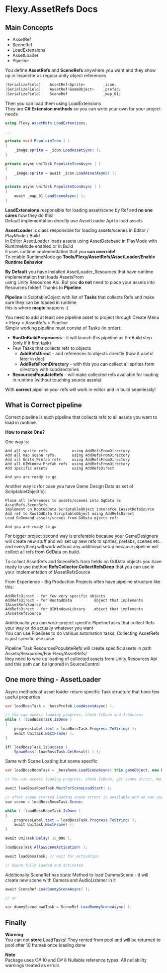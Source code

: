**Flexy.AssetRefs Docs**
==================== 

Main Concepts
--------

- AssetRef
- SceneRef
- LoadExtensions
- AssetLoader
- Pipeline

You define **AssetRefs** and **SceneRefs** anywhere you want and they show up in inspector as regular unity object references  

```csharp
[SerializeField]    AssetRef<Sprite>        _icon;
[SerializeField]    AssetRef<GameObject>    _prefab;
[SerializeField]    SceneRef                _map_01;
```

Then you can load them using LoadExtensions  
They are **C# Extension methods** so you can write your own for your project needs

```csharp
using Flexy.AssetRefs.LoadExtensions;

...

private void PopulateIcon ( )
{
    _image.sprite = _icon.LoadAssetSync( );
}

private async UniTask PopulateIconAsync ( )
{
    _image.sprite = await _icon.LoadAssetAsync( );
}

private async UniTask PopulateIconAsync ( )
{
    await _map_01.LoadSceneAsync( );
}
```    

**LoadExtensions** responsible for loading asset/scene by Ref and **no one cares** how they do this!  
Default implementation directly use AssetLoader Api to load assets  

**AssetLoader** is class responsible for loading assets/scenes in Editor / PlayMode / Build  
In Editor AssetLoader loads assets using AssetDatabase in PlayMode with RuntimeMode enabled or in Build  
it uses runtime implementation that you **can override!**  
To enable RuntimeMode go **Tools/Flexy/AssetRefs/AssetLoader/Enable Runtime Behavior** 

**By Default** you have installed AssetLoader_Resources that have runtime implementation that loads AssetsFrom   
using Unity Resources Api. But you **do not** need to place your assets into Resources folder! Thanks to **Pipeline**  

**Pipeline** is SciptableObject with list of **Tasks** that collects Refs and make sure they can be loaded in runtime  
this is where **magic** happens :) 

You need to add at least one pipeline asset to project through Create Menu > Flexy > AssetRefs > Pipeline   
Simple working pipeline must consist of Tasks (in order):

- **RunOnBuildPreprocess** - it will launch this pipeline as PreBuild step (only if it first task)
- Few Tasks that collects refs to objects
  - **AddRefsDirect** - add references to objects directly (how it useful later in doc)  
  - **AddRefsFromDirectory** - with this you can collect all sprites form directory with subdirectories
- **ResourcesPopulateRefs** - will make collected refs available for loading in runtime (without touching source assets) 

With **correct** pipeline your refs will work in editor and in build seamlessly!

What is Correct pipeline
--------

Correct pipeline is such pipeline that collects refs to all assets you want to load in runtime.

**How to make One?**

One way is:

```
Add all sprite refs           using AddRefsFromDirectory
Add all map scene refs        using AddRefsFromDirectory
Add all Units Prefab refs     using AddRefsFromDirectory
Add all UIWindow Prefab refs  using AddRefsFromDirectory
Add specific assets           using AddRefsDirect

And you are ready to go
```

Another way is (for case you have Game Design Data as set of ScriptableObject's):

```
Place all references to assets/scenes into DgData as AssetRefs.SceneRefs
Implement on RootGdData ScriptableObject interafce IAssetRefsSource
Add ref to RootGdData ScriptableObject using AddRefsDirect
Load OnDemand assets/scenes from GdData ojects refs

And you are ready to go
```

For bigger project second way is preferable because your GameDesigners will create new stuff and 
will set up new refs to sprites, prefabs, scenes etc. and everything will work without any additional setup 
because pipeline will collect all refs from GdData on build.

To collect AssetRefs and SceneRefs from fields on GdData objects you have ready to use method **RefsCollector.CollectRefsDeep**
that you can use in your implementation of IAssetRefsSource

From Experience - Big Production Projects often have pipeline structure like this:

```
AddRefsDirect - for few very specific objects
AddRefsDirect - for RootGdData          object that implements IAssetRefsSource
AddRefsDirect - for UIWindowsLibrary    object that implements IAssetRefsSource
```

Additionally you can write project specific PipelineTasks that collect Refs your way or do actually whatever you want  
You can use Pipelines to do various automation tasks. Collecting AssetRefs is just specific use case.

Pipeline Task ResourcesPopulateRefs will create specific assets in path Assets/Resources/Fun.Flexy/AssetRefs/  
they need to wire up loading of collected assets from Unity Resources Api and this path can be ignored in SourceControl 

One more thing - AssetLoader
--------

Async methods of asset loader return specific Task structure that have few useful properties

```csharp
var loadBossTask = _bossPrefab.LoadAssetAsync( );

// You can access loading progress, check IsDone and IsSuccess
while ( !loadBossTask.IsDone )
{
    progressLabel.text = loadBossTask.Progress.ToString( );
    await UniTask.NextFrame( );
}

if( loadBossTask.IsSuccess )
    SpawnBoss( loadBossTask.GetResult( ) );
```

Same with Scene Loading but scene specific

```csharp
var loadBossRoomTask = _bossRoom.LoadSceneAsync( this.gameObject, new LoadSceneTask.Parameters { ActivateOnLoad = false } );

// You can access loading progress, check IsDone, get scene struct, WaitForSceneLoadStart and AllowSceneActivation

await loadBossRoomTask.WaitForSceneLoadStart( );

// after scene started loading scene struct is available and we can use any scene related api before scne loading finishes
vae scene = loadBossRoomTask.Scene;

while ( !loadBossRoomTask.IsDone )
{
    progressLabel.text = loadBossTask.Progress.ToString( );
    await UniTask.NextFrame( );
}

await UniTask.Delay( 10_000 ); 

loadBossTask.AllowSceneActivation( );

await loadBossTask; // wait for activation

// Scene fully loaded and activated
```

Additionally SceneRef has static Method to load DummyScene - it will create new scene with Camera and AudioListener in it

```csharp
await SceneRef.LoadDummySceneAsync( );

// or

var dummySceneLoadTask = SceneRef.LoadDummySceneAsync( );
```

Finally
--------

**Warning**  
You can not **store** LoadTasks! They rented from pool and will be returned to pool after 10 frames once loading done 

**Note**  
Package uses C# 10 and C# 8 Nullable reference types. All nullability warnings treated as errors